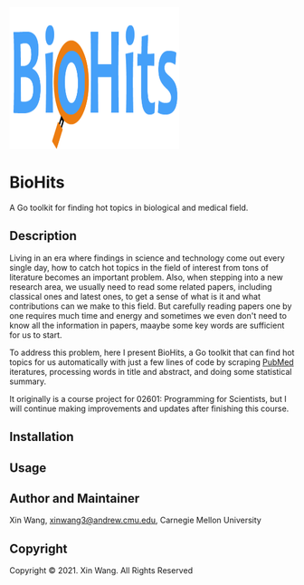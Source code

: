 <div  align="left">   

<img src="https://github.com/Wangxin555/BioHits/blob/dev/Logo.png" height="250" width="300" alt = "BioHits logo"/>

</div>

# BioHits
A Go toolkit for finding hot topics in biological and medical field.

## Description
Living in an era where findings in science and technology come out every single day, how to catch hot topics in the field of interest from tons of literature becomes an important problem. Also, when stepping into a new research area, we usually need to read some related papers, including classical ones and latest ones, to get a sense of what is it and what contributions can we make to this field. But carefully reading papers one by one requires much time and energy and sometimes we even don't need to know all the information in papers, maaybe some key words are sufficient for us to start.

To address this problem, here I present BioHits, a Go toolkit that can find hot topics for us automatically with just a few lines of code by scraping [PubMed](https://pubmed.ncbi.nlm.nih.gov/) iteratures, processing words in title and abstract, and doing some statistical summary.

It originally is a course project for 02601: Programming for Scientists, but I will continue making improvements and updates after finishing this course.

## Installation

## Usage


## Author and Maintainer
Xin Wang, xinwang3@andrew.cmu.edu, Carnegie Mellon University

## Copyright
Copyright © 2021. Xin Wang. All Rights Reserved<br/>
